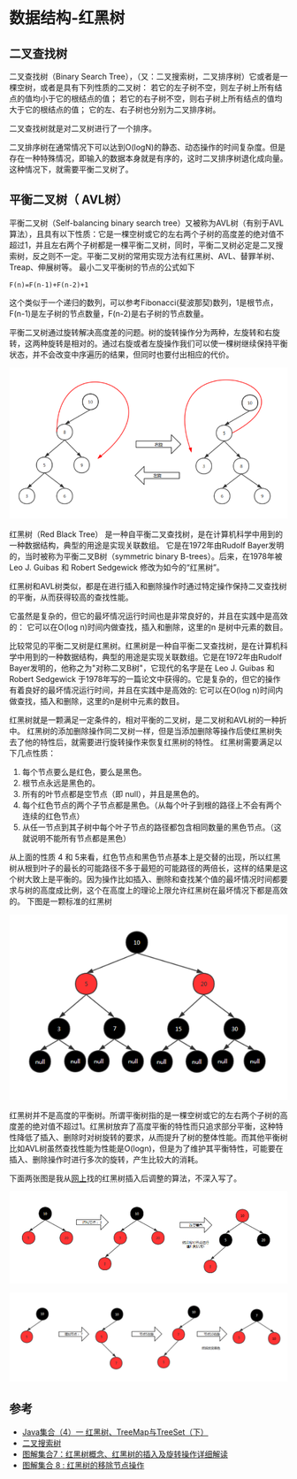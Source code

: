 # 数据结构-红黑树


## 二叉查找树

二叉查找树（Binary Search Tree），（又：二叉搜索树，二叉排序树）它或者是一棵空树，或者是具有下列性质的二叉树： 若它的左子树不空，则左子树上所有结点的值均小于它的根结点的值； 若它的右子树不空，则右子树上所有结点的值均大于它的根结点的值； 它的左、右子树也分别为二叉排序树。

二叉查找树就是对二叉树进行了一个排序。

二叉排序树在通常情况下可以达到O(logN)的静态、动态操作的时间复杂度。但是存在一种特殊情况，即输入的数据本身就是有序的，这时二叉排序树退化成向量。这种情况下，就需要平衡二叉树了。


## 平衡二叉树（ AVL树）

平衡二叉树（Self-balancing binary search tree）又被称为AVL树（有别于AVL算法），且具有以下性质：它是一棵空树或它的左右两个子树的高度差的绝对值不超过1，并且左右两个子树都是一棵平衡二叉树，同时，平衡二叉树必定是二叉搜索树，反之则不一定。平衡二叉树的常用实现方法有红黑树、AVL、替罪羊树、Treap、伸展树等。 最小二叉平衡树的节点的公式如下
```
F(n)=F(n-1)+F(n-2)+1
```
这个类似于一个递归的数列，可以参考Fibonacci(斐波那契)数列，1是根节点，F(n-1)是左子树的节点数量，F(n-2)是右子树的节点数量。

平衡二叉树通过旋转解决高度差的问题。树的旋转操作分为两种，左旋转和右旋转，这两种旋转是相对的。通过右旋或者左旋操作我们可以使一棵树继续保持平衡状态，并不会改变中序遍历的结果，但同时也要付出相应的代价。

![AVL树旋转](../images/blog_avl树旋转.png)



红黑树（Red Black Tree） 是一种自平衡二叉查找树，是在计算机科学中用到的一种数据结构，典型的用途是实现关联数组。
它是在1972年由Rudolf Bayer发明的，当时被称为平衡二叉B树（symmetric binary B-trees）。后来，在1978年被 Leo J. Guibas 和 Robert Sedgewick 修改为如今的“红黑树”。

红黑树和AVL树类似，都是在进行插入和删除操作时通过特定操作保持二叉查找树的平衡，从而获得较高的查找性能。

它虽然是复杂的，但它的最坏情况运行时间也是非常良好的，并且在实践中是高效的： 它可以在O(log n)时间内做查找，插入和删除，这里的n 是树中元素的数目。



比较常见的平衡二叉树是红黑树。红黑树是一种自平衡二叉查找树，是在计算机科学中用到的一种数据结构，典型的用途是实现关联数组。它是在1972年由Rudolf Bayer发明的，他称之为"对称二叉B树"，它现代的名字是在 Leo J. Guibas 和 Robert Sedgewick 于1978年写的一篇论文中获得的。它是复杂的，但它的操作有着良好的最坏情况运行时间，并且在实践中是高效的: 它可以在O(log n)时间内做查找，插入和删除，这里的n是树中元素的数目。

 红黑树就是一颗满足一定条件的，相对平衡的二叉树，是二叉树和AVL树的一种折中。
红黑树的添加删除操作同二叉树一样，但是当添加删除等操作后使红黑树失去了他的特性后，就需要进行旋转操作来恢复红黑树的特性。
红黑树需要满足以下几点性质：
1. 每个节点要么是红色，要么是黑色。
2. 根节点永远是黑色的。
3. 所有的叶节点都是空节点（即 null），并且是黑色的。
4. 每个红色节点的两个子节点都是黑色。（从每个叶子到根的路径上不会有两个连续的红色节点）
5. 从任一节点到其子树中每个叶子节点的路径都包含相同数量的黑色节点。（这就说明不能所有节点都是黑色）


从上面的性质 4 和 5来看，红色节点和黑色节点基本上是交替的出现，所以红黑树从根到叶子的最长的可能路径不多于最短的可能路径的两倍长，这样的结果是这个树大致上是平衡的。因为操作比如插入、删除和查找某个值的最坏情况时间都要求与树的高度成比例，这个在高度上的理论上限允许红黑树在最坏情况下都是高效的。
下图是一颗标准的红黑树

![](../images/blog_红黑树-1.png)

红黑树并不是高度的平衡树。所谓平衡树指的是一棵空树或它的左右两个子树的高度差的绝对值不超过1。红黑树放弃了高度平衡的特性而只追求部分平衡，这种特性降低了插入、删除时对树旋转的要求，从而提升了树的整体性能。而其他平衡树比如AVL树虽然查找性能为性能是O(logn)，但是为了维护其平衡特性，可能要在插入、删除操作时进行多次的旋转，产生比较大的消耗。

下面两张图是我从[网上](http://www.cnblogs.com/konck/p/7894499.html)找的红黑树插入后调整的算法，不深入写了。

![](../images/blog_红黑树-2.png)

![](../images/blog_红黑树-3.png)

## 参考

- [Java集合（4）一 红黑树、TreeMap与TreeSet（下）](http://www.cnblogs.com/konck/p/7894499.html)
- [二叉搜索树](https://baike.baidu.com/item/二叉搜索树)
- [图解集合7：红黑树概念、红黑树的插入及旋转操作详细解读](http://www.importnew.com/24930.html)
- [图解集合 8 : 红黑树的移除节点操作](http://www.importnew.com/25125.html)
